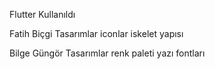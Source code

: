 Flutter Kullanıldı 

Fatih Biçgi Tasarımlar 
iconlar
iskelet yapısı


Bilge Güngör Tasarımlar 
renk paleti
yazı fontları
